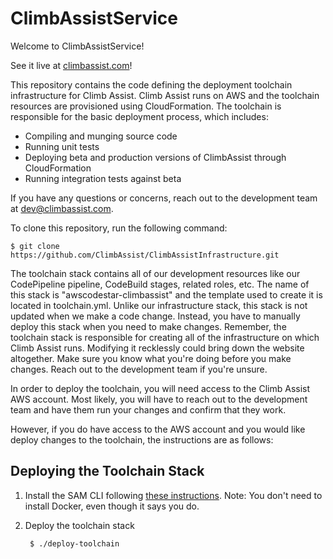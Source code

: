 ClimbAssistService
============

Welcome to ClimbAssistService!

See it live at [climbassist.com](https://climbassist.com)!

This repository contains the code defining the deployment toolchain infrastructure for Climb Assist. Climb Assist
runs on AWS and the toolchain resources are provisioned using CloudFormation. The toolchain is responsible for
the basic deployment process, which includes:
* Compiling and munging source code
* Running unit tests
* Deploying beta and production versions of ClimbAssist through CloudFormation
* Running integration tests against beta

If you have any questions or concerns, reach out to the development team at 
[dev@climbassist.com](mailto:dev@climbassist.com).

To clone this repository, run the following command:

    $ git clone https://github.com/ClimbAssist/ClimbAssistInfrastructure.git
    
The toolchain stack contains all of our development resources like our CodePipeline pipeline, CodeBuild stages, related
roles, etc. The name of this stack is "awscodestar-climbassist" and the template used to create it is located in
toolchain.yml. Unlike our infrastructure stack, this stack is not updated when we make a code change. Instead, you
have to manually deploy this stack when you need to make changes. Remember, the toolchain stack is responsible for 
creating all of the infrastructure on which Climb Assist runs. Modifying it recklessly could bring down the website
altogether. Make sure you know what you're doing before you make changes. Reach out to the development team if you're
unsure.

In order to deploy the toolchain, you will need access to the Climb Assist AWS account. Most likely, you will have to
reach out to the development team and have them run your changes and confirm that they work.

However, if you do have access to the AWS account and you would like deploy changes to the toolchain, the
instructions are as follows:

Deploying the Toolchain Stack
-----------------------------

1. Install the SAM CLI following [these
instructions](https://docs.aws.amazon.com/serverless-application-model/latest/developerguide/serverless-sam-cli-install.html).
Note: You don't need to install Docker, even though it says you do.

2. Deploy the toolchain stack

        $ ./deploy-toolchain
